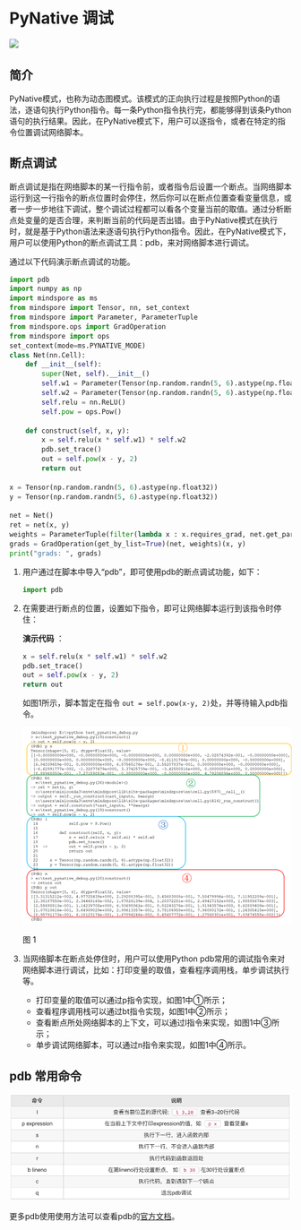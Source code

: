 # PyNative 调试

<a href="https://gitee.com/mindspore/docs/blob/r1.10/tutorials/experts/source_zh_cn/debug/pynative_debug.md" target="_blank"><img src="https://mindspore-website.obs.cn-north-4.myhuaweicloud.com/website-images/r1.10/resource/_static/logo_source.png"></a>&nbsp;&nbsp;

## 简介

PyNative模式，也称为动态图模式。该模式的正向执行过程是按照Python的语法，逐语句执行Python指令。每一条Python指令执行完，都能够得到该条Python语句的执行结果。因此，在PyNative模式下，用户可以逐指令，或者在特定的指令位置调试网络脚本。

## 断点调试

断点调试是指在网络脚本的某一行指令前，或者指令后设置一个断点。当网络脚本运行到这一行指令的断点位置时会停住，然后你可以在断点位置查看变量信息，或者一步一步地往下调试，整个调试过程都可以看各个变量当前的取值。通过分析断点处变量的是否合理，来判断当前的代码是否出错。由于PyNative模式在执行时，就是基于Python语法来逐语句执行Python指令。因此，在PyNative模式下，用户可以使用Python的断点调试工具：pdb，来对网络脚本进行调试。

通过以下代码演示断点调试的功能。

```python
import pdb
import numpy as np
import mindspore as ms
from mindspore import Tensor, nn, set_context
from mindspore import Parameter, ParameterTuple
from mindspore.ops import GradOperation
from mindspore import ops
set_context(mode=ms.PYNATIVE_MODE)
class Net(nn.Cell):
    def __init__(self):
        super(Net, self).__init__()
        self.w1 = Parameter(Tensor(np.random.randn(5, 6).astype(np.float32)), name="w1", requires_grad=True)
        self.w2 = Parameter(Tensor(np.random.randn(5, 6).astype(np.float32)), name="w2", requires_grad=True)
        self.relu = nn.ReLU()
        self.pow = ops.Pow()

    def construct(self, x, y):
        x = self.relu(x * self.w1) * self.w2
        pdb.set_trace()
        out = self.pow(x - y, 2)
        return out

x = Tensor(np.random.randn(5, 6).astype(np.float32))
y = Tensor(np.random.randn(5, 6).astype(np.float32))

net = Net()
ret = net(x, y)
weights = ParameterTuple(filter(lambda x : x.requires_grad, net.get_parameters()))
grads = GradOperation(get_by_list=True)(net, weights)(x, y)
print("grads: ", grads)

```

1. 用户通过在脚本中导入“pdb”，即可使用pdb的断点调试功能，如下：

    ```python
    import pdb
    ```

2. 在需要进行断点的位置，设置如下指令，即可让网络脚本运行到该指令时停住：

    **演示代码** ：

    ```python
    x = self.relu(x * self.w1) * self.w2
    pdb.set_trace()
    out = self.pow(x - y, 2)
    return out
    ```

    如图1所示，脚本暂定在指令 `out = self.pow(x-y, 2)`处，并等待输入pdb指令。

    ![pynative_debug.png](./images/pynative_debug.png)

    图 1

3. 当网络脚本在断点处停住时，用户可以使用Python pdb常用的调试指令来对网络脚本进行调试，比如：打印变量的取值，查看程序调用栈，单步调试执行等。

    * 打印变量的取值可以通过p指令实现，如图1中①所示；
    * 查看程序调用栈可以通过bt指令实现，如图1中②所示；
    * 查看断点所处网络脚本的上下文，可以通过l指令来实现，如图1中③所示；
    * 单步调试网络脚本，可以通过n指令来实现，如图1中④所示。

## pdb 常用命令

![image.png](./images/pdb_cmd.png)

更多pdb使用使用方法可以查看pdb的[官方文档](https://docs.python.org/zh-cn/3/library/pdb.html)。
